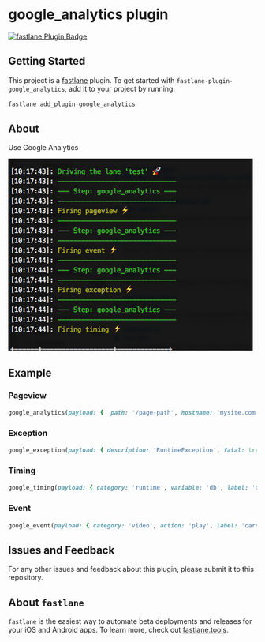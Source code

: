 # google_analytics plugin

[![fastlane Plugin Badge](https://rawcdn.githack.com/fastlane/fastlane/master/fastlane/assets/plugin-badge.svg)](https://rubygems.org/gems/fastlane-plugin-google_analytics)

## Getting Started

This project is a [fastlane](https://github.com/fastlane/fastlane) plugin. To get started with `fastlane-plugin-google_analytics`, add it to your project by running:

```bash
fastlane add_plugin google_analytics
```

## About

Use Google Analytics

<img src='assets/screen.png'>

## Example

### Pageview
```ruby
google_analytics(payload: {  path: '/page-path', hostname: 'mysite.com', title: 'A Page!' } )
```

### Exception
```ruby
google_exception(payload: { description: 'RuntimeException', fatal: true })
```

### Timing
```ruby
google_timing(payload: { category: 'runtime', variable: 'db', label: 'query', time: 50 })
```

### Event
```ruby
google_event(payload: { category: 'video', action: 'play', label: 'cars', value: 1 })
```


## Issues and Feedback

For any other issues and feedback about this plugin, please submit it to this repository.

## About `fastlane`

`fastlane` is the easiest way to automate beta deployments and releases for your iOS and Android apps. To learn more, check out [fastlane.tools](https://fastlane.tools).
